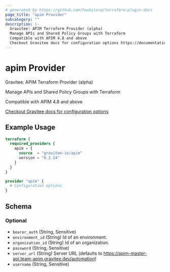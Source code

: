 ```yaml
---
# generated by https://github.com/hashicorp/terraform-plugin-docs
page_title: "apim Provider"
subcategory: ""
description: |-
  Gravitee: APIM Terraform Provider (alpha)
  Manage APIs and Shared Policy Groups with Terraform
  Compatible with APIM 4.8 and above
  Checkout Gravitee docs for configuration options https://documentation.gravitee.io/apim/terraform/configure-the-gravitee-provider
---
```


# apim Provider

Gravitee: APIM Terraform Provider (alpha)

Manage APIs and Shared Policy Groups with Terraform

Compatible with APIM 4.8 and above

[Checkout Gravitee docs for configuration options](https://documentation.gravitee.io/apim/terraform/configure-the-gravitee-provider)

## Example Usage

```terraform
terraform {
  required_providers {
    apim = {
      source  = "gravitee-io/apim"
      version = "0.2.14"
    }
  }
}

provider "apim" {
  # Configuration options
}
```

<!-- schema generated by tfplugindocs -->
## Schema

### Optional

- `bearer_auth` (String, Sensitive)
- `environment_id` (String) Id of an environment.
- `organization_id` (String) Id of an organization.
- `password` (String, Sensitive)
- `server_url` (String) Server URL (defaults to https://apim-master-api.team-apim.gravitee.dev/automation)
- `username` (String, Sensitive)
